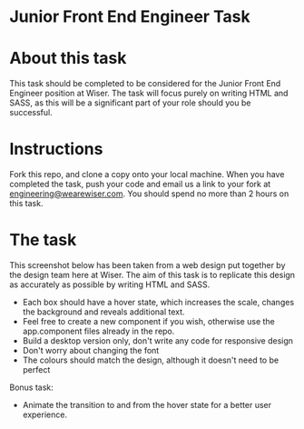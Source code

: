 # Junior Front End Engineer Task


# About this task


This task should be completed to be considered for the Junior Front End Engineer position at Wiser. The task will focus purely on writing HTML and SASS, as this will be a significant part of your role should you be successful.


# Instructions


Fork this repo, and clone a copy onto your local machine. When you have completed the task, push your code and email us a link to your fork at engineering@wearewiser.com. You should spend no more than 2 hours on this task.


# The task


This screenshot below has been taken from a web design put together by the design team here at Wiser. The aim of this task is to replicate this design as accurately as possible by writing HTML and SASS.

- Each box should have a hover state, which increases the scale, changes the background and reveals additional text. 
- Feel free to create a new component if you wish, otherwise use the app.component files already in the repo.
- Build a desktop version only, don't write any code for responsive design
- Don't worry about changing the font
- The colours should match the design, although it doesn't need to be perfect

Bonus task:

- Animate the transition to and from the hover state for a better user experience.
